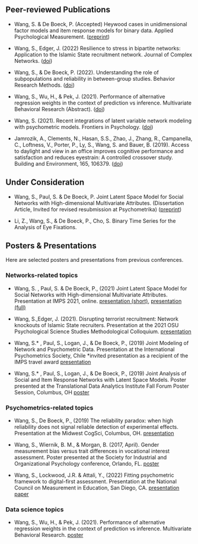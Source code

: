 ## Peer-reviewed Publications
- Wang, S. & De Boeck, P. (Accepted) Heywood cases in unidimensional factor models and item response models for binary data. Applied Psychological Measurement. ([preprint](https://arxiv.org/abs/2108.04925))

- Wang, S., Edger, J. (2022) Resilience to stress in bipartite networks: Application to the Islamic State recruitment network. Journal of Complex Networks. ([doi](https://academic.oup.com/comnet/article-abstract/doi/10.1093/comnet/cnac017/6647930))

- Wang, S., & De Boeck, P. (2022). Understanding the role of subpopulations and reliability in between-group studies. Behavior Research Methods. ([doi](https://link.springer.com/article/10.3758/s13428-021-01700-8))

- Wang, S., Wu, H., & Pek, J. (2021). Performance of alternative regression weights in the context of prediction vs inference. Multivariate Behavioral Research (Abstract). ([doi](https://www.tandfonline.com/doi/full/10.1080/00273171.2021.2009330))

- Wang, S. (2021). Recent integrations of latent variable network modeling with psychometric models. Frontiers in Psychology. ([doi](https://www.frontiersin.org/articles/10.3389/fpsyg.2021.773289/full))

- Jamrozik, A., Clements, N., Hasan, S.S., Zhao, J., Zhang, R., Campanella, C., Loftness, V., Porter, P., Ly, S., Wang, S. and Bauer, B. (2019). Access to daylight and view in an office improves cognitive performance and satisfaction and reduces eyestrain: A controlled crossover study. Building and Environment, 165, 106379. ([doi](https://www.sciencedirect.com/science/article/pii/S036013231930589X?via%3Dihub))

## Under Consideration
- Wang, S., Paul, S. & De Boeck, P. Joint Latent Space Model for Social Networks with High-dimensional Multivariate Attributes. (Dissertation Article, Invited for revised resubmission at Psychometrika) ([preprint](https://www.researchgate.net/publication/336869456_Joint_Analysis_of_Social_and_Item_Response_Networks_with_Latent_Space_Models))

- Li, Z., Wang, S., & De Boeck, P., Cho, S. Binary Time Series for the Analysis of Eye Fixations.

## Posters & Presentations
Here are selected posters and presentations from previous conferences.

### Networks-related topics
- Wang, S. , Paul, S. & De Boeck, P., (2021) Joint Latent Space Model for Social Networks with High-dimensional Multivariate Attributes. Presentation at IMPS 2021, online. [presentation (short)](https://www.selenawangcv.com/files/05202021network_small.pdf), [presentation (full)](https://www.selenawangcv.com/files/04082021network.pdf)

- Wang, S.,Edger, J. (2021). Disrupting terrorist recruitment: Network knockouts of Islamic State recruiters. Presentation at the 2021 OSU Psychological Science Studies Methodological Colloquium. [presentation](https://www.selenawangcv.com/files/isis_network.pdf)

- Wang, S.* , Paul, S., Logan, J., & De Boeck, P., (2019) Joint Modeling of Network and Psychometric Data. Presentation at the International Psychometrics Society, Chile *invited presentation as a recipient of the IMPS travel award [presentation](https://www.selenawangcv.com/files/09222019NetworkPresentation.pdf)

- Wang, S.* , Paul, S., Logan, J., & De Boeck, P., (2019) Joint Analysis of Social and Item Response Networks with Latent Space Models. Poster presented at the Translational Data Analytics Institute Fall Forum Poster Session, Columbus, OH [poster](https://www.selenawangcv.com/files/02042020networkposter.pdf)

### Psychometrics-related topics
- Wang, S., De Boeck, P., (2019) The reliability paradox: when high reliability does not signal reliable detection of experimental effects. Presentation at the Midwest CogSci, Columbus, OH. [presentation](https://www.selenawangcv.com/files/Reliability_presentation.pdf)

- Wang, S., Wiernik, B. M., & Morgan, B. (2017, April). Gender measurement bias versus trait differences in vocational interest assessment. Poster presented at the Society for Industrial and Organizational Psychology conference, Orlando, FL. [poster](https://www.selenawangcv.com/files/SIOP%20gender%20DIF-2.pdf)

- Wang, S., Lockwood, J.R. & Attali, Y., (2022) Fitting psychometric framework to digital-first assessment. Presentation at the National Council on Measurement in Education, San Diego, CA. [presentation paper](https://www.selenawangcv.com/files/duolingopresent.pdf)

### Data science topics
- Wang, S., Wu, H., & Pek, J. (2021). Performance of alternative regression weights in the context of prediction vs inference. Multivariate Behavioral Research. [poster](https://www.selenawangcv.com/files/poster_1.pdf)